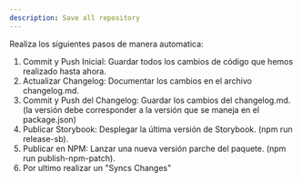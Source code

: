 ```yaml
---
description: Save all repository
---
```


Realiza los siguientes pasos de manera automatica:

1. Commit y Push Inicial: Guardar todos los cambios de código que hemos realizado hasta ahora.
2. Actualizar Changelog: Documentar los cambios en el archivo changelog.md.
3. Commit y Push del Changelog: Guardar los cambios del changelog.md. (la versión debe corresponder a la versión que se maneja en el package.json)
4. Publicar Storybook: Desplegar la última versión de Storybook. (npm run release-sb).
5. Publicar en NPM: Lanzar una nueva versión parche del paquete. (npm run publish-npm-patch).
6. Por ultimo realizar un "Syncs Changes"

